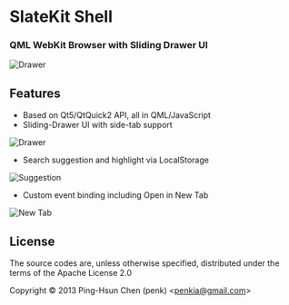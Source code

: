 # SlateKit Shell
### QML WebKit Browser with Sliding Drawer UI 

![Drawer](https://raw.github.com/penk/SlateKit/master/Shell/screenshots/drawer.png)

## Features 

- Based on Qt5/QtQuick2 API, all in QML/JavaScript
- Sliding-Drawer UI with side-tab support 

![Drawer](https://raw.github.com/penk/SlateKit/master/Shell/screenshots/drawer.gif)

- Search suggestion and highlight via LocalStorage 

![Suggestion](https://raw.github.com/penk/SlateKit/master/Shell/screenshots/suggestion.gif)

- Custom event binding including Open in New Tab 

![New Tab](https://raw.github.com/penk/SlateKit/master/Shell/screenshots/new_tab.gif)

## License 

The source codes are, unless otherwise specified, distributed under the terms of the Apache License 2.0

Copyright © 2013 Ping-Hsun Chen (penk) <[penkia@gmail.com](mailto:penkia@gmail.com)>
